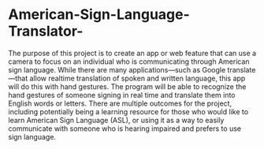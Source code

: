 # American-Sign-Language-Translator-
The purpose of this project is to create an app or web feature that can use a camera to focus on an individual who is communicating through American sign language. While there are many applications—such as Google translate—that allow realtime translation of spoken and written language, this app will do this with hand gestures. The program will be able to recognize the hand gestures of someone signing in real time and translate them into English words or letters. There are multiple outcomes for the project, including potentially being a learning resource for those who would like to learn American Sign Language (ASL), or using it as a way to easily communicate with someone who is hearing impaired and prefers to use sign language. 
